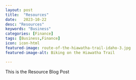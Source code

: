 ```yaml
---
layout: post
title:  "Resources"
date:   2023-10-22
desc: "Resources"
keywords: "Business"
categories: [Finance]
tags: [Business,Finance]
icon: icon-html
featured-image: route-of-the-hiawatha-trail-idaho-3.jpg
featured-image-alt: Biking on the Hiawatha Trail

---
```


This is the Resource Blog Post
